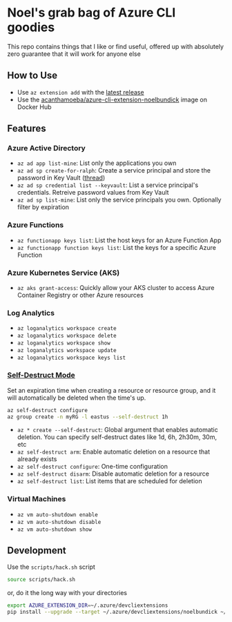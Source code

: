 # Noel's grab bag of Azure CLI goodies

This repo contains things that I like or find useful, offered up with absolutely zero guarantee that it will work for anyone else

## How to Use

* Use `az extension add` with the [latest release](https://github.com/noelbundick/azure-cli-extension-noelbundick/releases)
* Use the [acanthamoeba/azure-cli-extension-noelbundick](https://hub.docker.com/r/acanthamoeba/azure-cli-extension-noelbundick/) image on Docker Hub

## Features

### Azure Active Directory

* `az ad app list-mine`: List only the applications you own
* `az ad sp create-for-ralph`: Create a service principal and store the password in Key Vault ([thread](https://twitter.com/acanthamoeba/status/988185653199360002))
* `az ad sp credential list --keyvault`: List a service principal's credentials. Retreive password values from Key Vault
* `az ad sp list-mine`: List only the service principals you own. Optionally filter by expiration

### Azure Functions

* `az functionapp keys list`: List the host keys for an Azure Function App
* `az functionapp function keys list`: List the keys for a specific Azure Function

### Azure Kubernetes Service (AKS)

* `az aks grant-access`: Quickly allow your AKS cluster to access Azure Container Registry or other Azure resources

### Log Analytics

* `az loganalytics workspace create`
* `az loganalytics workspace delete`
* `az loganalytics workspace show`
* `az loganalytics workspace update`
* `az loganalytics workspace keys list`

### [Self-Destruct Mode](docs/self-destruct.md)

Set an expiration time when creating a resource or resource group, and it will automatically be deleted when the time's up.

```bash
az self-destruct configure
az group create -n myRG -l eastus --self-destruct 1h
```

* `az * create --self-destruct`: Global argument that enables automatic deletion. You can specify self-destruct dates like 1d, 6h, 2h30m, 30m, etc
* `az self-destruct arm`: Enable automatic deletion on a resource that already exists
* `az self-destruct configure`: One-time configuration
* `az self-destruct disarm`: Disable automatic deletion for a resource
* `az self-destruct list`: List items that are scheduled for deletion

### Virtual Machines

* `az vm auto-shutdown enable`
* `az vm auto-shutdown disable`
* `az vm auto-shutdown show`

## Development

Use the `scripts/hack.sh` script

```bash
source scripts/hack.sh
```

or, do it the long way with your directories

```bash
export AZURE_EXTENSION_DIR=~/.azure/devcliextensions
pip install --upgrade --target ~/.azure/devcliextensions/noelbundick ~/code/noelbundick/azure-cli-extension-noelbundick/src/noelbundick
```